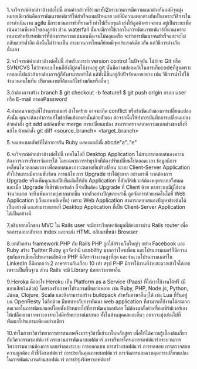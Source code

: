 1.จงวิจารณ์คำกล่าวอ้างต่อไปนี้
  ตามคำกล่าวที่อ้างมาทั้ง2กระบวนการมีความแตกต่างกันแต่มีจุดมุ่งหมายเดียวกันคือการพัฒนาซอฟแวร์ให้สำเร็จตามเป้าหมาย
แต่ที่มีความแตกต่างกันเป็นเพราะวิธีการในการดำเนินงาน agile มีกระบวนการทำที่รวดเร็วทำไปเรื่อยๆแล้วส่งให้ลูกค้าตรวจสอบ
อยู่เป็นระยะเพื่อเน้นความพึงพอใจของลูกค้า ส่วน waterfall นั้นจะมีการใช้เวลาในการพัฒนาซอฟแวร์ที่นานเพราะ
เหมาะสำหรับซอฟแวร์ที่ต้องการความแน่นอนชัดเจนไม่คลุมเครือ จะทำการพัฒนาจนสำเร็จและจะไม่กลับมาทำซ้ำอีก ดังนั้นไม่ว่าจะเป็น
กระบวนการไหนก็ย่อมมีจุดประสงค์เดียวกัน แต่วิธีการต่างกันนั่นเอง

2.จงวิจารณ์คำกล่าวอ้างต่อไปนี้
  สำหรับการทำ version control ในปัจจุบัน ไม่ว่าจะ Git หรือ SVN/CVS ไม่ว่าจะแบบไหนก็ยังมีผู้คนใช้งานอยู่
git นั้นมีความปลอดภัยในการเก็บcodeที่สูงเพราะหากลบไปแล้วถ้าเราต้องการกู้ก็ยังสามารถทำได้ แต่ทั้งนี้ขึ้นอยู่กับปัจจัยหลายอย่าง
เช่น วิธีการนำไปใช้ จำนวนคนในทีม ปริมาณงานที่ต้องแก้ไขร่วมกันหรืออื่นๆ 

3.ถ้าต้องการสร้าง branch
$ git checkout -b feature1
$ git push origin <branch>
กรอก user หรือ E-mail
กรอกPassword

4.คำสอนจากรุ่นพี่โปรแกรมเมอร์
  ถ้าโชคร้าย อาจจะเกิด conflict หรือข้อขัดแย้งของการเปลี่ยนแปลง ดังนั้น คุณจะต้องทำการแก้ไขข้อขัดแย้งเหล่านั้นด้วยตัวเอง
ต่อจากนั้นให้ทำการบันทึกการเปลี่ยนแปลงด้วยคำสั่ง git add <filename> แต่ก่อนที่จะ merge การเปลี่ยนแปลง 
สามารถตรวจสอบความแตกต่างของสิ่งที่แก้ไข ด้วยคำสั่ง git diff <source_branch> <target_branch>

5.จงแสดงผลลัพธ์ที่ได้จาการรัน Ruby
แสดงผลดังนี้  abcde"a".."e"

6.จงวิจารณ์คำกล่าวอ้างต่อไปนี้
  เทคโนโลยี Desktop Application ไม่สามารถตอบสนองความต้องการการบริหารจัดการได้ โดยเฉพาะการทำธุรกิจที่ต้องปรับเปลี่ยนไปตลอดเวลา ข้อมูลมีการเคลื่อนไหวตลอดเวลา 
  เพื่อตอบสนองภาวะตลาดที่แปรเปลี่ยน ระบบ Client-Server Application ตัวโปรแกรมมีความซับซ้อน การแก้ไข การ Upgrade ทำได้ยุ่งยาก อย่างกรณี หากต้องการ Upgrade หรือเพิ่มคุณสมบัติเพิ่มเติมให้กับ Application ที่ตัวเซิร์ฟเวอร์ต้องหยุดระบบทั้งหมด และเมื่อ Upgrade ที่เซิร์ฟเวอร์แล้ว ก็จำเป็นต้อง Upgrade ที่ Client ด้วย หากระบบมีผู้ใช้งานจำนวนมาก จะยิ่งเพิ่มความยุ่งยากมากขึ้น จากตัวอย่างปัญหาเหล่านี้ ถูกจัดการด้วยเทคโนโลยี Web Application (เว็บแอพพลิเคชั่น) เพราะ Web Application สามารถตอบสนองปัญหาข้างต้นได้เป็นอย่างดี และสามารถแทนที่ Desktop Application ที่เป็น Client-Server Application ได้เป็นอย่างดี

7.อธิบายกลไกของ MVC ใน Rails
 user จะมีการเรียกหาข้อมูลที่ต้องการผ่าน Rails router เพื่อรอการตอบกลับจาก index และจะส่ง HTML กลับมาที่หน้า Browser
 
8.ยกตัวอย่าง framework
  PHP กับ Rails
PHP ถูกใช้สร้างเว็บใหญ่ๆ อย่าง Facebook และ Ruby สร้าง Twitter
Ruby ถูกจัดว่ามี usability มากกว่าใครเพื่อน และโปรแกรมเมอร์ก็มีความสุขกับการเขียนโปรแกรมเสียด้วย
PHP มีอัตราจ้างงานสูงที่สุด และจำนวนโปรแกรมเมอร์ใน LinkedIn ก็มีมากกว่า 2 ภาษารวมกันเกือบ 10 เท่า
สรุป PHP มีการใช้งานที่ง่ายสะดวกเข้าใจได้ง่ายเพราะเป็นพื้นฐาน ส่วน Rails จะมี Library น้อยกว่าภาษาอื่น

9.Heroka คืออะไร
  Heroku เป็น Platform as a Service (Paas) ที่ให้เราใช้งานได้ฟรี (มีแบบเสียเงินด้วย) โดยรองรับภาษาโปรแกรมที่หลากหลาย เช่น Ruby, PHP, Node.js, Python, Java, Clojure, Scala และยังสามารถสร้าง buildpack สำหรับภาษาอื่นๆได้ เช่น Lua ที่รันอยู่บน OpenResty ได้อีกด้วย
มีบทบาทกับการพัฒนา web application ที่สามารถใช้งานได้สะดวก ลดเวลาในการพัฒนาแอปโดยตั้งเป้าหมายไปที่การพัฒนาแอปเลย ไม่ต้องมาตั้งค่าเครื่องเซิร์ฟเวอร์เองให้เปลืองเวลา เพราะอาจจะไม่มีทรัพยากรณ์มากพอ ทั้งในด้านบุคคลและอื่นๆ อยากจะมุ่งเน้นไปที่พัฒนาโปรแกรมเพียงอย่างเดียว

10.ทำไมสาขาวิชาวิทยาการสารสนเทศจึงบรรจุวิชานี้เข้ามาในหลักสูตร
  เพื่อให้ได้ความรู้เบื้องต้นเกี่ยวกับวิศวกรรมซอฟต์แวร์ กระบวนการพัฒนาซอฟต์แวร์ การบริหารโครงการซอฟต์แวร์กระบวนการวิศวกรรมความต้องการ แบบจำลองระบบ การออกแบบ การสร้างซอฟต์แวร์ การทดสอบ การตรวจสอบความถูกต้อง ตัวชี้วัดซอฟต์แวร์ การประกันคุณภาพซอฟต์แวร์ การจัดการและควบคุมการเปลี่ยนแปลงในการพัฒนางานด้านซอฟต์แวร์ การบำรุงรักษาซอฟต์แวร์
